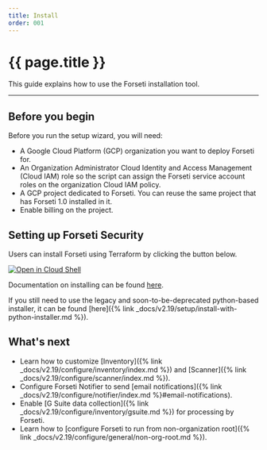 ```yaml
---
title: Install
order: 001
---
```


# {{ page.title }}

This guide explains how to use the Forseti installation tool.

---

## Before you begin

Before you run the setup wizard, you will need:

* A Google Cloud Platform (GCP) organization you want to deploy
  Forseti for.
* An Organization Administrator Cloud Identity and Access Management (Cloud IAM)
  role so the script can assign the Forseti service account roles on the
organization Cloud IAM policy.
* A GCP project dedicated to Forseti. You can reuse the same project that has
  Forseti 1.0 installed in it.
* Enable billing on the project.

## Setting up Forseti Security

Users can install Forseti using Terraform by clicking the button below.

[![Open in Cloud Shell](https://gstatic.com/cloudssh/images/open-btn.svg)](https://console.cloud.google.com/cloudshell/open?cloudshell_git_repo=https%3A%2F%2Fgithub.com%2Fforseti-security%2Fterraform-google-forseti.git&cloudshell_git_branch=master&cloudshell_working_dir=examples/install_simple&cloudshell_image=gcr.io%2Fgraphite-cloud-shell-images%2Fterraform%3Alatest&cloudshell_tutorial=.%2Ftutorial.md)

Documentation on installing can be found [here](https://registry.terraform.io/modules/terraform-google-modules/forseti/google).

If you still need to use the legacy and soon-to-be-deprecated python-based
installer, it can be found [here]({% link _docs/v2.19/setup/install-with-python-installer.md %}).

## What's next

* Learn how to customize
  [Inventory]({% link _docs/v2.19/configure/inventory/index.md %}) and
  [Scanner]({% link _docs/v2.19/configure/scanner/index.md %}).
* Configure Forseti Notifier to send
  [email notifications]({% link _docs/v2.19/configure/notifier/index.md %}#email-notifications).
* Enable
  [G Suite data collection]({% link _docs/v2.19/configure/inventory/gsuite.md %})
  for processing by Forseti.
* Learn how to [configure Forseti to run from non-organization
  root]({% link _docs/v2.19/configure/general/non-org-root.md %}).
  
